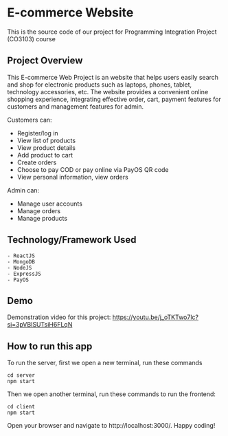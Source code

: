 # E-commerce Website

This is the source code of our project for Programming Integration Project (CO3103) course

## Project Overview

This E-commerce Web Project is an website that helps users easily search and shop for electronic products such as laptops, phones, tablet, technology accessories, etc. The website provides a convenient online shopping experience, integrating effective order, cart, payment features for customers and management features for admin.

Customers can:
- Register/log in
- View list of products
- View product details
- Add product to cart
- Create orders
- Choose to pay COD or pay online via PayOS QR code
- View personal information, view orders

Admin can:
- Manage user accounts
- Manage orders
- Manage products

## Technology/Framework Used
    - ReactJS
    - MongoDB
    - NodeJS
    - ExpressJS
    - PayOS

## Demo

Demonstration video for this project: https://youtu.be/j_oTKTwo7lc?si=3pVBISUTsiH6FLqN

## How to run this app

To run the server, first we open a new terminal, run these commands

```
cd server
npm start
```

Then we open another terminal, run these commands to run the frontend:

```
cd client
npm start
```

Open your browser and navigate to http://localhost:3000/. Happy coding!

